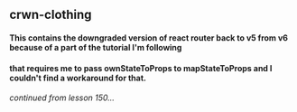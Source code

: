 ## crwn-clothing

#### This contains the downgraded version of react router back to v5 from v6 because of a part of the tutorial I'm following
#### that requires me to pass ownStateToProps to mapStateToProps and I couldn't find a workaround for that.






*continued from lesson 150...*
